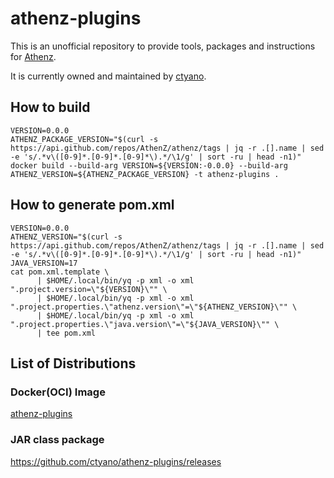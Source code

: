 # athenz-plugins

This is an unofficial repository to provide tools, packages and instructions for [Athenz](https://www.athenz.io).

It is currently owned and maintained by [ctyano](https://github.com/ctyano).

## How to build

```
VERSION=0.0.0
ATHENZ_PACKAGE_VERSION="$(curl -s https://api.github.com/repos/AthenZ/athenz/tags | jq -r .[].name | sed -e 's/.*v\([0-9]*.[0-9]*.[0-9]*\).*/\1/g' | sort -ru | head -n1)"
docker build --build-arg VERSION=${VERSION:-0.0.0} --build-arg ATHENZ_VERSION=${ATHENZ_PACKAGE_VERSION} -t athenz-plugins .
```

## How to generate pom.xml

```
VERSION=0.0.0
ATHENZ_VERSION="$(curl -s https://api.github.com/repos/AthenZ/athenz/tags | jq -r .[].name | sed -e 's/.*v\([0-9]*.[0-9]*.[0-9]*\).*/\1/g' | sort -ru | head -n1)"
JAVA_VERSION=17
cat pom.xml.template \
      | $HOME/.local/bin/yq -p xml -o xml ".project.version=\"${VERSION}\"" \
      | $HOME/.local/bin/yq -p xml -o xml ".project.properties.\"athenz.version\"=\"${ATHENZ_VERSION}\"" \
      | $HOME/.local/bin/yq -p xml -o xml ".project.properties.\"java.version\"=\"${JAVA_VERSION}\"" \
      | tee pom.xml
```

## List of Distributions

### Docker(OCI) Image

[athenz-plugins](https://github.com/users/ctyano/packages/container/package/athenz-plugins)

### JAR class package

https://github.com/ctyano/athenz-plugins/releases

